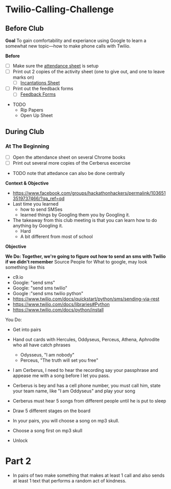# Twilio-Calling-Challenge

## Before Club

**Goal**
To gain comfortability and experiance using Google to learn a somewhat new topic—how to make phone calls with Twilio.

**Before**
- [ ] Make sure the [attendance sheet](http://bit.ly/lincolnattendance) is setup
- [ ] Print out 2 copies of the activity sheet (one to give out, and one to leave marks on)
	- [ ] [Incantations Sheet](bit.ly/thecerberusincantations)
- [ ] Print out the feedback forms
	- [ ]  [Feedback Forms](https://docs.google.com/document/d/1Hl9I9QtURDDp3IhvKVoP8EIRk4miK88MzkkXPUCvJUs/edit)
- TODO
	- Rip Papers
	- Open Up Sheet


## During Club

### At The Beginning
- [ ] Open the attendance sheet on several Chrome books
- [ ] Print out several more copies of the Cerberus excercise
- TODO note that attedance can also be done centrally

**Context & Objective**
- https://www.facebook.com/groups/hackathonhackers/permalink/1036513519737466/?qa_ref=qd
- Last time you learned 
	- how to send SMSes
	- learned things by Googling them you by Googling it.
- The takeaway from this club meeting is that you can learn how to do anything by Googling it.
	- Hard
	- A bit different from most of school

**Objective**

**We Do: Together, we're going to figure out how to send an sms with Twilio if we didn't remember**
Source People for What to google, may look something like this
- c9.io
- Google: "send sms"
- Google: "send sms twilio"
- Google :"send sms twilio python"
- https://www.twilio.com/docs/quickstart/python/sms/sending-via-rest
- https://www.twilio.com/docs/libraries#Python
- https://www.twilio.com/docs/python/install

<!--**You Do: Figure out how to call this number and say the launch codes out loud to deactivate the bomb**
- This is *supposed* to be hard
- Go into pairs
- Expectation is, you guys will always be on the same step and struggling
- Secret Handshake
- On a piece piece of paper, hand out something with all these pieces of information
  - Call the number "610-761-0083"
  - From the number "610-761-0083"
  - Say the launch codes "0 7 5 6"
-->

You Do:
- Get into pairs
- Hand out cards with Hercules, Oddyseus, Perceus, Athena, Aphrodite who all have catch phrases
	- Odysseus, "I am nobody"
	- Perceus, "The truth will set you free"
- I am Cerberus, I need to hear the recording say your passphrase and appease me with a song before I let you pass.
- Cerberus is bey and has a cell phone number, you must call him, state your team name, like "I am Oddyseus" and play your song
- Cerberus must hear 5 songs from different people until he is put to sleep 
- Draw 5 different stages on the board
- In your pairs, you will choose a song on mp3 skull.

- Choose a song first on mp3 skull
- Unlock

# Part 2
- In pairs of two make something that makes at least 1 call and also sends at least 1 text that performs a random act of kindness.
